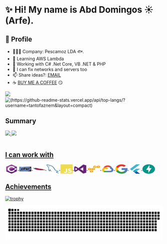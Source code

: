 
# ✨ Hi! My name is Abd Domingos ☀️ (Arfe).  





## <summary><b>🌟 Profile</b></summary>
- 👷🏽‍♂️ Company: Pescamoz LDA 🐟.
- 📖 Learning AWS Lambda
- 🤔 Working with C# .Net Core, VB .NET & PHP
- 💬 I can fix networks and servers too
- 📫 Share ideas?: [EMAIL](mailto:abd.domingos@outlook.com)
- ☕ [BUY ME A COFFEE](https://www.buymeacoffee.com/abddomingos) 😏

![](http://github-profile-summary-cards.vercel.app/api/cards/profile-details?username=tantofaznem&theme=github) ![(https://github-readme-stats.vercel.app/api/top-langs/?username=tantofaznem&layout=compact)](https://github.com/anuraghazra/github-readme-stats)

## <summary><b>Summary</b></summary>
 <div>
  <a href="https://github.com/tantofaznem">
  <img height="180em" src="https://github-readme-stats.vercel.app/api?username=tantofaznem&show_icons=true&theme=dark&include_all_commits=true&count_private=true"/>
  <img height="180em" src="https://github-readme-stats.vercel.app/api/top-langs/?username=tantofaznem&layout=compact&langs_count=7&theme=dark"/>
</div>
<div style="display: inline_block"><br>

## <summary><b>I can work with</b></summary>
  <img align="center" alt="Abd-Csharp" height="30" width="40" src="https://raw.githubusercontent.com/devicons/devicon/master/icons/csharp/csharp-original.svg">
  <img align="center" alt="Abd-PHP" height="30" width="40"  
src="https://github.com/devicons/devicon/blob/master/icons/php/php-original.svg">
  <img align="center" alt="Abd-Apache" height="30" width="40"    
src="https://github.com/devicons/devicon/blob/master/icons/apache/apache-original.svg">
  <img align="center" alt="Abd-Mysql" height="30" width="40"  
src="https://github.com/devicons/devicon/blob/master/icons/mysql/mysql-original.svg">
  <img align="center" alt="Abd-Js" height="30" width="40" src="https://raw.githubusercontent.com/devicons/devicon/master/icons/javascript/javascript-plain.svg">
  <img align="center" alt="Abd-Ts" height="30" width="40" src="https://raw.githubusercontent.com/devicons/devicon/master/icons/visualstudio/visualstudio-plain.svg">
  <img align="center" alt="Abd-AWS" height="30" width="40" src="https://raw.githubusercontent.com/devicons/devicon/master/icons/amazonwebservices/amazonwebservices-original.svg">
    <img align="center" alt="Abd-Googlecloud" height="30" width="40"
src="https://raw.githubusercontent.com/devicons/devicon/master/icons/googlecloud/googlecloud-original.svg">
   <img align="center" alt="Abd-Google" height="30" width="40"
src="https://raw.githubusercontent.com/devicons/devicon/master/icons/google/google-original.svg">
    <img align="center" alt="Abd-Flutter" height="30" width="40"
src="https://raw.githubusercontent.com/devicons/devicon/master/icons/flutter/flutter-original.svg">
     <img align="center" alt="Abd-FastApi" height="30" width="40"
src="https://raw.githubusercontent.com/devicons/devicon/master/icons/fastapi/fastapi-original.svg">

## <summary><b>Achievements</b></summary>
![trophy](https://github-profile-trophy.vercel.app/?username=tantofaznem)


 ![Snake animation](https://github.com/tantofaznem/AbdDomingos/blob/output/github-contribution-grid-snake.svg)



